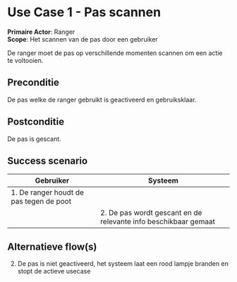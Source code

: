 # Use Case 1 - Pas scannen

**Primaire Actor**: Ranger
<br />
**Scope**: Het scannen van de pas door een gebruiker

De ranger moet de pas op verschillende momenten scannen om een actie te voltooien.

## Preconditie

De pas welke de ranger gebruikt is geactiveerd en gebruiksklaar.

## Postconditie

De pas is gescant.

## Success scenario

|Gebruiker   |Systeem|
|---|---|
|1. De ranger houdt de pas tegen de poot|   |
||2. De pas wordt gescant en de relevante info beschikbaar gemaat|

## Alternatieve flow(s)

2. De pas is niet geactiveerd, het systeem laat een rood lampje branden en stopt de actieve usecase
